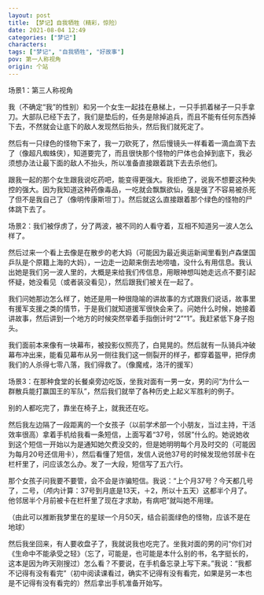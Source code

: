 ```yaml
---
layout: post
title: 【梦记】自我牺牲（精彩，惊险）
date: 2021-08-04 12:49
categories: ["梦记"]
characters: 
tags: ["梦记", "自我牺牲", "好故事"]
pov: 第一人称视角
origin: 个站
---
```


场景1：第三人称视角

我（不确定“我”的性别）和另一个女生一起挂在悬梯上，一只手抓着梯子一只手拿刀。大部队已经下去了，我们是垫后的，任务是除掉追兵，而且不能有任何东西掉下去，不然就会让底下的敌人发现然后抬头，然后我们就死定了。

然后有一只绿色的怪物下来了，我一刀砍死了，然后慢镜头一样看着一滴血滴下去了（像超凡蜘蛛侠），知道要完了，而且很快那个怪物的尸体也会掉到底下，我必须想办法让最下面的敌人不抬头，所以准备直接跟着跳下去去杀他们。

跟我一起的那个女生跟我说吃药吧，能变得更强大。我拒绝了，说我不想要这种失控的强大。因为我知道这种药像毒品，一吃就会飘飘欲仙，强是强了不容易被杀死了但不是我自己了（像明传康斯坦丁）。然后就这么直接跟着那个绿色的怪物的尸体跳下去了。

场景2：我们被俘虏了，分了两波，被不同的人看守着，互相不知道另一波人怎么样了。

然后过来一个看上去像是在散步的老大妈（可能因为最近奥运新闻里看到卢森堡国乒队是个原籍上海的大妈），一边走一边颠来倒去地唠嗑，没什么有用信息。我认出她是我们另一波人里的，大概是来给我们传信息，用眼神想叫她走远点不要引起怀疑，她没看见（或者装没看见），然后跟我们被关在一起了。

我们问她那边怎么样了，她还是用一种很隐喻的讲故事的方式跟我们说话，故事里有援军支援之类的情节，于是我们就知道援军很快会来了。问她什么时候，她接着讲故事，然后讲到一个地方的时候突然举着手指倒计时“2”“1”。我赶紧低下身子抱头。

我们面前本来像有一块幕布，被投影仪照亮了，白晃晃的。然后就有一队骑兵冲破幕布冲出来，能看见幕布从另一侧往我们这一侧裂开的样子，都穿着盔甲，把俘虏我们的人杀得七零八落，我们得救了。（像魔戒，洛汗的援军）

场景3：在那种食堂的长餐桌旁边吃饭，坐我对面有一男一女，男的问“为什么一群散兵能打赢国王的军队”，然后我们就举了各种历史上起义军胜利的例子。

别的人都吃完了，靠坐在椅子上，就我还在吃。

然后我左边隔了一段距离的一个女孩子（以前学术部一个小朋友，当过主持，干活效率很高）拿着手机给我看一条短信，上面写着“37号，邻居”什么的。她说她收到这个短信一开始以为是通知她欠费没交的，但是她明明每个月及时交的（可能因为每月20号还信用卡），然后看懂了短信，发信人说他37号的时候发现他邻居卡在栏杆里了，问应该怎么办。发了一大段，短信写了五六行。

那个女孩子问我要不要管，会不会是诈骗短信。我说：“上个月37号？今天都几号了，二号，（颅内计算：37号到月底是13天，＋2，所以十五天）这都半个月了。他邻居半个月前被卡在栏杆里了现在才求助，有病吧”就叫她不用理。

（由此可以推断我梦里在的星球一个月50天，结合前面绿色的怪物，应该不是在地球）

然后我坐回来，有人要收盘子了，我就说我也吃完了。坐我对面的男的问“你们对《生命中不能承受之轻》（忘了，可能是，也可能是本什么别的书，名字挺长的，这本是因为昨天刚搜过）怎么看？不要说，在手机备忘录上写下来。”我说：“我都不记得有没有看完”（初中阅读课看过，确实不记得有没有看完，如果是另一本也是不记得有没有看完的）然后拿出手机准备开始写。

